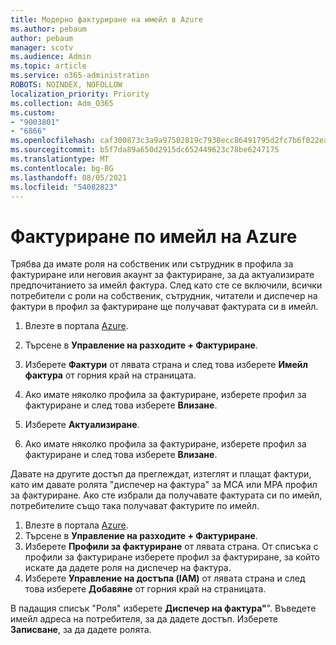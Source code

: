 ```yaml
---
title: Модерно фактуриране на имейл в Azure
ms.author: pebaum
author: pebaum
manager: scotv
ms.audience: Admin
ms.topic: article
ms.service: o365-administration
ROBOTS: NOINDEX, NOFOLLOW
localization_priority: Priority
ms.collection: Adm_O365
ms.custom:
- "9003801"
- "6866"
ms.openlocfilehash: caf300873c3a9a97502819c7938ecc86491795d2fc7b6f022ead5d38ca965b8c
ms.sourcegitcommit: b5f7da89a650d2915dc652449623c78be6247175
ms.translationtype: MT
ms.contentlocale: bg-BG
ms.lasthandoff: 08/05/2021
ms.locfileid: "54082823"
---
```

# <a name="email-invoicing-in-azure"></a>Фактуриране по имейл на Azure

Трябва да имате роля на собственик или сътрудник в профила за фактуриране или неговия акаунт за фактуриране, за да актуализирате предпочитанието за имейл фактура. След като сте се включили, всички потребители с роли на собственик, сътрудник, читатели и диспечер на фактури в профил за фактуриране ще получават фактурата си в имейл.

1. Влезте в портала [Azure](https://portal.azure.com/).
2. Търсене в **Управление на разходите + Фактуриране**.
3. Изберете **Фактури** от лявата страна и след това изберете **Имейл фактура** от горния край на страницата.
4. Ако имате няколко профила за фактуриране, изберете профил за фактуриране и след това изберете **Влизане**.

5. Изберете **Актуализиране**.
6. Ако имате няколко профила за фактуриране, изберете профил за фактуриране и след това изберете **Влизане**.

Давате на другите достъп да преглеждат, изтеглят и плащат фактури, като им давате ролята "диспечер на фактура" за MCA или MPA профил за фактуриране. Ако сте избрали да получавате фактурата си по имейл, потребителите също така получават фактурите по имейл.

1. Влезте в портала [Azure](https://portal.azure.com/).
2. Търсене в **Управление на разходите + Фактуриране**.
3. Изберете **Профили за фактуриране** от лявата страна. От списъка с профили за фактуриране изберете профил за фактуриране, за който искате да дадете роля на диспечер на фактура.
4. Изберете **Управление на достъпа (IAM)** от лявата страна и след това изберете **Добавяне** от горния край на страницата.

В падащия списък "Роля" изберете **Диспечер на фактура"**". Въведете имейл адреса на потребителя, за да дадете достъп. Изберете **Записване**, за да дадете ролята.
